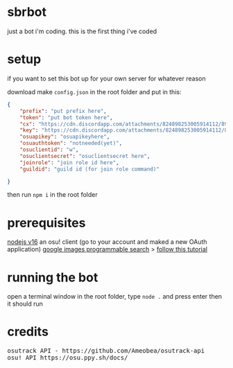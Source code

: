 # sbrbot
just a bot i'm coding. this is the first thing i've coded

# setup
if you want to set this bot up for your own server for whatever reason

download
make `config.json` in the root folder and put in this:
```json
{
	"prefix": "put prefix here",
	"token": "put bot token here",
	"cx": "https://cdn.discordapp.com/attachments/824898253005914112/892674375646584862/HowTo.mp4",
	"key": "https://cdn.discordapp.com/attachments/824898253005914112/892674375646584862/HowTo.mp4",
	"osuapikey": "osuapikeyhere", 
	"osuauthtoken": "notneeded(yet)",
	"osuclientid": "w",
	"osuclientsecret": "osuclientsecret here",
	"joinrole": "join role id here",
	"guildid": "guild id (for join role command)"

}
```
then run `npm i` in the root folder

# prerequisites
[nodejs v16](https://nodejs.org/en/download/)
an osu! client (go to your account and maked a new OAuth application)
[google images programmable search](https://cse.google.com/cse/all) > [follow this tutorial](https://cdn.discordapp.com/attachments/824898253005914112/892674375646584862/HowTo.mp4)

# running the bot
open a terminal window in the root folder, type `node .` and press enter then it should run

# credits
<pre>
osutrack API - https://github.com/Ameobea/osutrack-api
osu! API https://osu.ppy.sh/docs/
</pre>
 